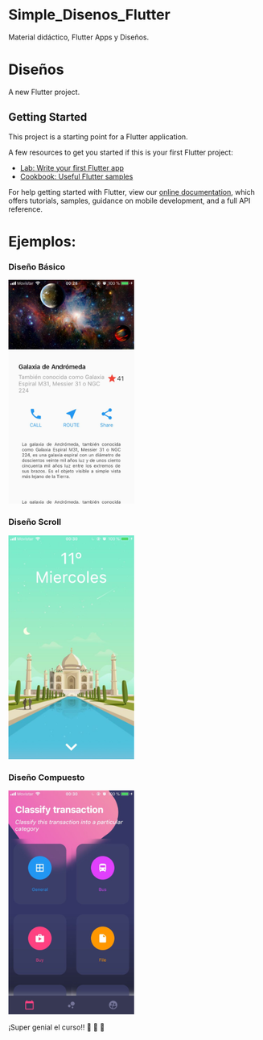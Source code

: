 # Simple_Disenos_Flutter
Material didáctico, Flutter Apps y Diseños.

# Diseños

A new Flutter project.

## Getting Started

This project is a starting point for a Flutter application.

A few resources to get you started if this is your first Flutter project:

- [Lab: Write your first Flutter app](https://flutter.dev/docs/get-started/codelab)
- [Cookbook: Useful Flutter samples](https://flutter.dev/docs/cookbook)

For help getting started with Flutter, view our
[online documentation](https://flutter.dev/docs), which offers tutorials,
samples, guidance on mobile development, and a full API reference.

# Ejemplos:

### Diseño Básico

<img width='250px' src='https://github.com/HarryAlvarado28/Simple_Disenos_Flutter/blob/master/examples/photo-basico.jpg?raw=true' alt='foto diseño basico.jpg'/>


### Diseño Scroll

<img width='250px' src='https://github.com/HarryAlvarado28/Simple_Disenos_Flutter/blob/master/examples/photo-scroll.jpg?raw=true' alt='foto diseño scroll.jpg'/>



### Diseño Compuesto

<img width='250px' src='https://github.com/HarryAlvarado28/Simple_Disenos_Flutter/blob/master/examples/photo-compuesto.jpg?raw=true' alt='foto diseño compuesto.jpg'/>


¡Super genial el curso!! :raised_hands: :raised_hands: :raised_hands:
